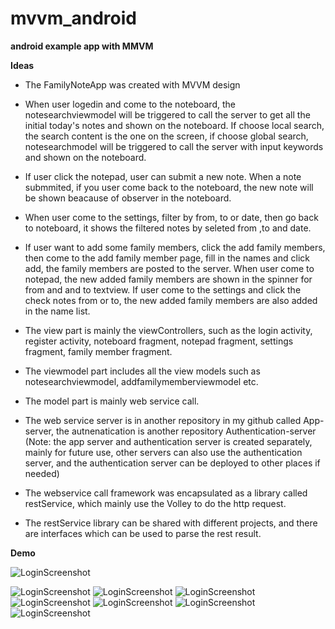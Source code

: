 # mvvm_android

**android example app with MMVM**

**Ideas**

* The FamilyNoteApp was created with MVVM design
* When user logedin and come to the noteboard, the notesearchviewmodel will be triggered to call the server to get all the initial today's notes and shown on the noteboard. If choose local search, the search content is the one on the screen, if choose global search, notesearchmodel will be triggered to call the server with input keywords and shown on the noteboard.
* If user click the notepad, user can submit a new note. When a note submmited, if you user come back to the noteboard, the new note will be shown beacause of observer in the noteboard.
* When user come to the settings, filter by from, to or date, then go back to noteboard, it shows the filtered notes by seleted from ,to and date.
* If user want to add some family members, click the add family members, then come to the add family member page, fill in the names and click add, the family members are posted to the server. When user come to notepad, the new added family members are shown in the spinner for from and and to textview. If user come to the settings and click the check notes from or to, the new added family members are also added in the name list.

* The view part is mainly the viewControllers, such as the login activity, register activity, noteboard fragment, notepad fragment, settings fragment, family member fragment.
* The viewmodel part includes all the view models such as notesearchviewmodel, addfamilymemberviewmodel etc.
* The model part is mainly web service call. 
* The web service server is in another repository in my github called App-server, the autnenatication is another repository Authentication-server
(Note: the app server and authentication server is created separately, mainly for future use, other servers can also use the authentication server, and the authentication server can be deployed to other places if needed)
* The webservice call framework was encapsulated as a library called restService, which mainly use the Volley to do the http request.
* The restService library can be shared with different projects, and there are interfaces which can be used to parse the rest result.


**Demo**

![LoginScreenshot](https://github.com/kelci2017/mvvm_android/blob/screenshots/familynoteapp.gif)

![LoginScreenshot](https://github.com/kelci2017/mvvm_android/blob/screenshots/login.png)
![LoginScreenshot](https://github.com/kelci2017/mvvm_android/blob/screenshots/register.png)
![LoginScreenshot](https://github.com/kelci2017/mvvm_android/blob/screenshots/noetboard.png)
![LoginScreenshot](https://github.com/kelci2017/mvvm_android/blob/screenshots/notepad.png)
![LoginScreenshot](https://github.com/kelci2017/mvvm_android/blob/screenshots/settings2.png)
![LoginScreenshot](https://github.com/kelci2017/mvvm_android/blob/screenshots/settings1.png)
![LoginScreenshot](https://github.com/kelci2017/mvvm_android/blob/screenshots/addfamilymember.png)
